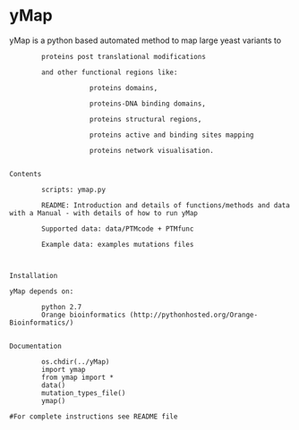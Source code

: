 # yMap

yMap is a python based automated method to map large yeast variants to 
            
            proteins post translational modifications 
            
            and other functional regions like:
                            
                        proteins domains, 
                            
                        proteins-DNA binding domains, 
                        
                        proteins structural regions, 
                
                        proteins active and binding sites mapping 
                
                        proteins network visualisation. 


    Contents

            scripts: ymap.py

            README: Introduction and details of functions/methods and data with a Manual - with details of how to run yMap 

            Supported data: data/PTMcode + PTMfunc

            Example data: examples mutations files



    Installation 
   
    yMap depends on:
            
            python 2.7
            Orange bioinformatics (http://pythonhosted.org/Orange-Bioinformatics/)
    

    Documentation
    
            os.chdir(../yMap)
            import ymap
            from ymap import *
            data()
            mutation_types_file()
            ymap()
            
    #For complete instructions see README file

    
